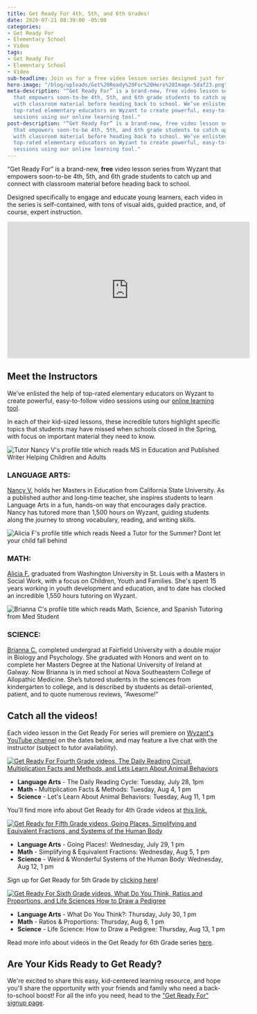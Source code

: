 ```yaml
---
title: Get Ready For 4th, 5th, and 6th Grades!
date: 2020-07-21 08:39:00 -05:00
categories:
- Get Ready For
- Elementary School
- Video
tags:
- Get Ready For
- Elementary School
- Video
sub-headline: Join us for a free video lesson series designed just for kids!
hero-image: "/blog/uploads/Get%20Ready%20For%20Hero%20Image-5daf23.png"
meta-description: "“Get Ready For” is a brand-new, free video lesson series from Wyzant
  that empowers soon-to-be 4th, 5th, and 6th grade students to catch up and connect
  with classroom material before heading back to school. We’ve enlisted the help of
  top-rated elementary educators on Wyzant to create powerful, easy-to-follow video
  sessions using our online learning tool."
post-description: "“Get Ready For” is a brand-new, free video lesson series from Wyzant
  that empowers soon-to-be 4th, 5th, and 6th grade students to catch up and connect
  with classroom material before heading back to school. We’ve enlisted the help of
  top-rated elementary educators on Wyzant to create powerful, easy-to-follow video
  sessions using our online learning tool."
---
```


“Get Ready For” is a brand-new, **free** video lesson series from Wyzant that empowers soon-to-be 4th, 5th, and 6th grade students to catch up and connect with classroom material before heading back to school.

Designed specifically to engage and educate young learners, each video in the series is self-contained, with tons of visual aids, guided practice, and, of course, expert instruction.

<iframe width="560" height="315" src="https://www.youtube.com/embed/DVMzMcLND8U" frameborder="0" allow="accelerometer; autoplay; encrypted-media; gyroscope; picture-in-picture" allowfullscreen></iframe>

## Meet the Instructors

We’ve enlisted the help of top-rated elementary educators on Wyzant to create powerful, easy-to-follow video sessions using our [online learning tool](https://www.wyzant.com/blog/online-learning-tool-video/).

In each of their kid-sized lessons, these incredible tutors highlight specific topics that students may have missed when schools closed in the Spring, with focus on important material they need to know. 

![Tutor Nancy V's profile title which reads MS in Education and Published Writer Helping Children and Adults](/blog/uploads/Nancy%20V%20no%20logo.png)

### **LANGUAGE ARTS:**
[Nancy V.](https://www.wyzant.com/match/tutor/85499847) holds her Masters in Education from California State University. As a published author and long-time teacher, she inspires students to learn Language Arts in a fun, hands-on way that encourages daily practice. Nancy has tutored more than 1,500 hours on Wyzant, guiding students along the journey to strong vocabulary, reading, and writing skills.

![Alicia F's profile title which reads Need a Tutor for the Summer? Dont let your child fall behind](/blog/uploads/Alicia%20F%20no%20logo.png)

### **MATH:**
[Alicia F.](https://www.wyzant.com/match/tutor/77542480) graduated from Washington University in St. Louis with a Masters in Social Work, with a focus on Children, Youth and Families. She's spent 15 years working in youth development and education, and to date has clocked an incredible 1,550 hours tutoring on Wyzant.

![Brianna C's profile title which reads Math, Science, and Spanish Tutoring from Med Student](/blog/uploads/Brianna%20C%20no%20logo.png)

### **SCIENCE:**
[Brianna C.](https://www.wyzant.com/match/tutor/87527835) completed undergrad at Fairfield University with a double major in Biology and Psychology. She graduated with Honors and went on to complete her Masters Degree at the National University of Ireland at Galway. Now Brianna is in med school at Nova Southeastern College of Allopathic Medicine. She’s tutored students in the sciences from kindergarten to college, and is described by students as detail-oriented, patient, and to quote numerous reviews, “Awesome!” 

## Catch all the videos!

Each video lesson in the Get Ready For series will premiere on [Wyzant's YouTube channel](https://www.youtube.com/user/Wyzant) on the dates below, and may feature a live chat with the instructor (subject to tutor availability). 

[![Get Ready For Fourth Grade videos, The Daily Reading Circuit, Multiplication Facts and Methods, and Lets Learn About Animal Behaviors](/blog/uploads/GRF%20Blog%204th%20gr%20lang%20arts%20header-8591d7.png)](https://startlearning.wyzant.com/getreadyforsummer_4thgrade/?utm_source=Wyzant%20Blog&utm_medium=GRF%20Article&utm_campaign=GRFsummer)

* **Language Arts** - The Daily Reading Cycle: Tuesday, July 28, 1pm
* **Math -** Multiplication Facts & Methods: Tuesday, Aug 4, 1 pm
* **Science** - Let's Learn About Animal Behaviors: Tuesday, Aug 11, 1 pm

You'll find more info about Get Ready for 4th Grade videos at [this link.](https://startlearning.wyzant.com/getreadyforsummer_4thgrade/?utm_source=Wyzant%20Blog&utm_medium=GRF%20Article&utm_campaign=GRFsummer)

[![Get Ready for Fifth Grade videos, Going Places, Simplifying and Equivalent Fractions, and Systems of the Human Body](/blog/uploads/GRF%20Blog%205th%20gr%20header.png)](https://startlearning.wyzant.com/getreadyforsummer_5thgrade/?utm_source=Wyzant%20Blog&utm_medium=GRF%20Article&utm_campaign=GRFsummer)

* **Language Arts** - Going Places!: Wednesday, July 29, 1 pm
* **Math** - Simplifying & Equivalent Fractions: Wednesday, Aug 5, 1 pm
* **Science** - Weird & Wonderful Systems of the Human Body: Wednesday, Aug 12, 1 pm

Sign up for Get Ready for 5th Grade by [clicking here](https://startlearning.wyzant.com/getreadyforsummer_5thgrade/?utm_source=Wyzant%20Blog&utm_medium=GRF%20Article&utm_campaign=GRFsummer)!

[![Get Ready For Sixth Grade videos, What Do You Think, Ratios and Proportions, and Life Sciences How to Draw a Pedigree](/blog/uploads/GRF%20Blog%206th%20gr%20header.png)](https://startlearning.wyzant.com/getreadyforsummer_6thgrade/?utm_source=Wyzant%20Blog&utm_medium=GRF%20Article&utm_campaign=GRFsummer)

* **Language Arts** - What Do You Think?: Thursday, July 30, 1 pm
* **Math** - Ratios & Proportions: Thursday, Aug 6, 1 pm
* **Science** - Life Science: How to Draw a Pedigree: Thursday, Aug 13, 1 pm

Read more info about videos in the Get Ready for 6th Grade series [here](https://startlearning.wyzant.com/getreadyforsummer_6thgrade/?utm_source=Wyzant%20Blog&utm_medium=GRF%20Article&utm_campaign=GRFsummer).

## Are Your Kids Ready to Get Ready?

We're excited to share this easy, kid-centered learning resource, and hope you'll share the opportunity with your friends and family who need a back-to-school boost! For all the info you need, head to the ["Get Ready For" signup page](https://startlearning.wyzant.com/getreadyforsummer_4thgrade/?utm_source=Wyzant%20Blog&utm_medium=GRF%20Article&utm_campaign=GRFsummer). 
